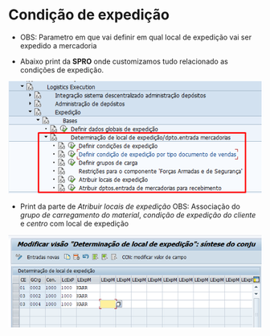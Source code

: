 # Condição de expedição 

- OBS: Parametro em que vai definir em qual local de expedição vai ser expedido a mercadoria

-  Abaixo print da **SPRO** onde customizamos tudo relacionado as condições de expedição.   

![customização expedição](image-4.png)   

- Print da parte de *Atribuir locais de expedição*
OBS: Associação do *grupo de carregamento do material*, *condição de expedição do cliente* e *centro* com local de expedição   

![atribuição](image-5.png)